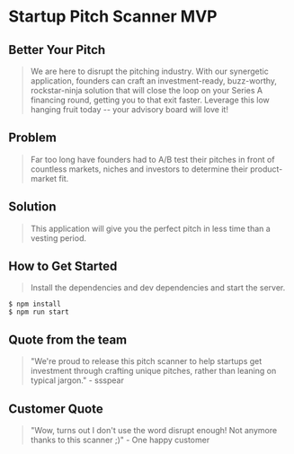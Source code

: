 # Startup Pitch Scanner MVP

## Better Your Pitch

> We are here to disrupt the pitching industry. With our synergetic application, founders can craft an investment-ready, buzz-worthy, rockstar-ninja solution that will close the loop on your Series A financing round, getting you to that exit faster. Leverage this low hanging fruit today -- your advisory board will love it!

## Problem

> Far too long have founders had to A/B test their pitches in front of countless markets, niches and investors to determine their product-market fit.

## Solution

> This application will give you the perfect pitch in less time than a vesting period.

## How to Get Started

> Install the dependencies and dev dependencies and start the server.

```
$ npm install
$ npm run start
```

## Quote from the team

> "We're proud to release this pitch scanner to help startups get investment through crafting unique pitches, rather than leaning on typical jargon." - ssspear

## Customer Quote

> "Wow, turns out I don't use the word disrupt enough! Not anymore thanks to this scanner ;)" - One happy customer
